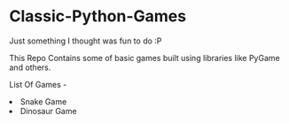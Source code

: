 # Classic-Python-Games
Just something I thought was fun to do :P

This Repo Contains some of basic games built using libraries like PyGame and others.

List Of Games - 
 <li> Snake Game
 <li> Dinosaur Game
